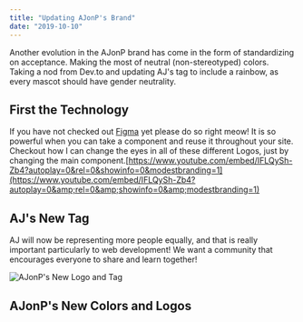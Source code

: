 ```yaml
---
title: "Updating AJonP's Brand"
date: "2019-10-10"
---
```


Another evolution in the AJonP brand has come in the form of standardizing on acceptance. Making the most of neutral (non-stereotyped) colors. Taking a nod from Dev.to and updating AJ's tag to include a rainbow, as every mascot should have gender neutrality.

## First the Technology[](https://codingcat.dev/blog/updating-ajonp-s-brand#first-the-technology)

If you have not checked out [Figma](https://figma.com/) yet please do so right meow! It is so powerful when you can take a component and reuse it throughout your site. Checkout how I can change the eyes in all of these different Logos, just by changing the main component.[https://www.youtube.com/embed/IFLQySh-Zb4?autoplay=0&rel=0&showinfo=0&modestbranding=1](https://www.youtube.com/embed/IFLQySh-Zb4?autoplay=0&amp;rel=0&amp;showinfo=0&amp;modestbranding=1)

## AJ's New Tag[](https://codingcat.dev/blog/updating-ajonp-s-brand#ajs-new-tag)

AJ will now be representing more people equally, and that is really important particularly to web development! We want a community that encourages everyone to share and learn together!

![AJonP's New Logo and Tag](https://res.cloudinary.com/ajonp/image/upload/f_auto,q_auto/ajonp-ajonp-com/Logos/ajonp/AJ_Vector.png)

## AJonP's New Colors and Logos[](https://codingcat.dev/blog/updating-ajonp-s-brand#ajonps-new-colors-and-logos)
